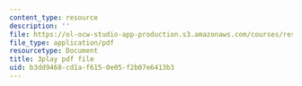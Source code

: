 ```yaml
---
content_type: resource
description: ''
file: https://ol-ocw-studio-app-production.s3.amazonaws.com/courses/res-18-008-calculus-revisited-complex-variables-differential-equations-and-linear-algebra-fall-2011/b3dd9468cd1af6150e05f2b07e6413b3_anA3P9McG5Y.pdf
file_type: application/pdf
resourcetype: Document
title: 3play pdf file
uid: b3dd9468-cd1a-f615-0e05-f2b07e6413b3
---
```

